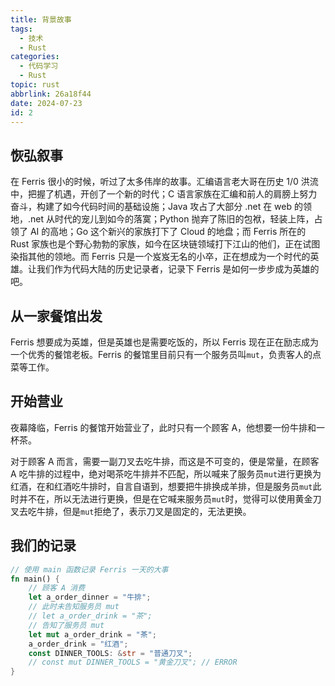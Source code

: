 ```yaml
---
title: 背景故事
tags:
  - 技术
  - Rust
categories:
  - 代码学习
  - Rust
topic: rust
abbrlink: 26a18f44
date: 2024-07-23
id: 2
---
```


## 恢弘叙事

在 Ferris 很小的时候，听过了太多伟岸的故事。汇编语言老大哥在历史 1/0 洪流中，把握了机遇，开创了一个新的时代；C 语言家族在汇编和前人的肩膀上努力奋斗，构建了如今代码时间的基础设施；Java 攻占了大部分 .net 在 web 的领地，.net 从时代的宠儿到如今的落寞；Python 抛弃了陈旧的包袱，轻装上阵，占领了 AI 的高地；Go 这个新兴的家族打下了 Cloud 的地盘；而 Ferris 所在的 Rust 家族也是个野心勃勃的家族，如今在区块链领域打下江山的他们，正在试图染指其他的领地。而 Ferris 只是一个岌岌无名的小卒，正在想成为一个时代的英雄。让我们作为代码大陆的历史记录者，记录下 Ferris 是如何一步步成为英雄的吧。

## 从一家餐馆出发

Ferris 想要成为英雄，但是英雄也是需要吃饭的，所以 Ferris 现在正在励志成为一个优秀的餐馆老板。Ferris 的餐馆里目前只有一个服务员叫`mut`，负责客人的点菜等工作。

## 开始营业

夜幕降临，Ferris 的餐馆开始营业了，此时只有一个顾客 A，他想要一份牛排和一杯茶。

对于顾客 A 而言，需要一副刀叉去吃牛排，而这是不可变的，便是常量，在顾客 A 吃牛排的过程中，绝对喝茶吃牛排并不匹配，所以喊来了服务员`mut`进行更换为红酒，在和红酒吃牛排时，自言自语到，想要把牛排换成羊排，但是服务员`mut`此时并不在，所以无法进行更换，但是在它喊来服务员`mut`时，觉得可以使用黄金刀叉去吃牛排，但是`mut`拒绝了，表示刀叉是固定的，无法更换。

## 我们的记录

```rust day-1.rs
// 使用 main 函数记录 Ferris 一天的大事
fn main() {
    // 顾客 A 消费
    let a_order_dinner = "牛排";
    // 此时未告知服务员 mut
    // let a_order_drink = "茶";
    // 告知了服务员 mut
    let mut a_order_drink = "茶";
    a_order_drink = "红酒";
    const DINNER_TOOLS: &str = "普通刀叉";
    // const mut DINNER_TOOLS = "黄金刀叉"; // ERROR
}
```